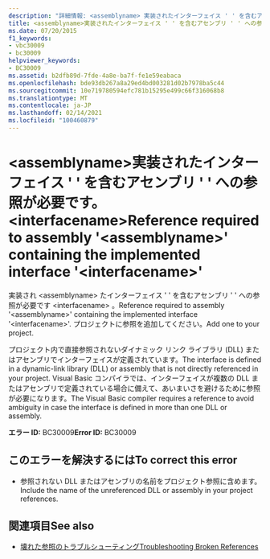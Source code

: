 ```yaml
---
description: "詳細情報: <assemblyname> 実装されたインターフェイス ' ' を含むアセンブリ ' ' への参照が必要です。 <interfacename>"
title: <assemblyname>実装されたインターフェイス ' ' を含むアセンブリ ' ' への参照が必要です。 <interfacename>
ms.date: 07/20/2015
f1_keywords:
- vbc30009
- bc30009
helpviewer_keywords:
- BC30009
ms.assetid: b2dfb89d-7fde-4a8e-ba7f-fe1e59eabaca
ms.openlocfilehash: bde93db267a8a29ed4bd003281d02b7978ba5c44
ms.sourcegitcommit: 10e719780594efc781b15295e499c66f316068b8
ms.translationtype: MT
ms.contentlocale: ja-JP
ms.lasthandoff: 02/14/2021
ms.locfileid: "100460879"
---
```

# <a name="reference-required-to-assembly-assemblyname-containing-the-implemented-interface-interfacename"></a><span data-ttu-id="ae6e0-103">\<assemblyname>実装されたインターフェイス ' ' を含むアセンブリ ' ' への参照が必要です。 \<interfacename></span><span class="sxs-lookup"><span data-stu-id="ae6e0-103">Reference required to assembly '\<assemblyname>' containing the implemented interface '\<interfacename>'</span></span>

<span data-ttu-id="ae6e0-104">実装され \<assemblyname> たインターフェイス ' ' を含むアセンブリ ' ' への参照が必要です \<interfacename> 。</span><span class="sxs-lookup"><span data-stu-id="ae6e0-104">Reference required to assembly '\<assemblyname>' containing the implemented interface '\<interfacename>'.</span></span> <span data-ttu-id="ae6e0-105">プロジェクトに参照を追加してください。</span><span class="sxs-lookup"><span data-stu-id="ae6e0-105">Add one to your project.</span></span>  
  
 <span data-ttu-id="ae6e0-106">プロジェクト内で直接参照されないダイナミック リンク ライブラリ (DLL) またはアセンブリでインターフェイスが定義されています。</span><span class="sxs-lookup"><span data-stu-id="ae6e0-106">The interface is defined in a dynamic-link library (DLL) or assembly that is not directly referenced in your project.</span></span> <span data-ttu-id="ae6e0-107">Visual Basic コンパイラでは、インターフェイスが複数の DLL またはアセンブリで定義されている場合に備えて、あいまいさを避けるために参照が必要になります。</span><span class="sxs-lookup"><span data-stu-id="ae6e0-107">The Visual Basic compiler requires a reference to avoid ambiguity in case the interface is defined in more than one DLL or assembly.</span></span>  
  
 <span data-ttu-id="ae6e0-108">**エラー ID:** BC30009</span><span class="sxs-lookup"><span data-stu-id="ae6e0-108">**Error ID:** BC30009</span></span>  
  
## <a name="to-correct-this-error"></a><span data-ttu-id="ae6e0-109">このエラーを解決するには</span><span class="sxs-lookup"><span data-stu-id="ae6e0-109">To correct this error</span></span>  
  
- <span data-ttu-id="ae6e0-110">参照されない DLL またはアセンブリの名前をプロジェクト参照に含めます。</span><span class="sxs-lookup"><span data-stu-id="ae6e0-110">Include the name of the unreferenced DLL or assembly in your project references.</span></span>  
  
## <a name="see-also"></a><span data-ttu-id="ae6e0-111">関連項目</span><span class="sxs-lookup"><span data-stu-id="ae6e0-111">See also</span></span>

- [<span data-ttu-id="ae6e0-112">壊れた参照のトラブルシューティング</span><span class="sxs-lookup"><span data-stu-id="ae6e0-112">Troubleshooting Broken References</span></span>](/visualstudio/ide/troubleshooting-broken-references)
